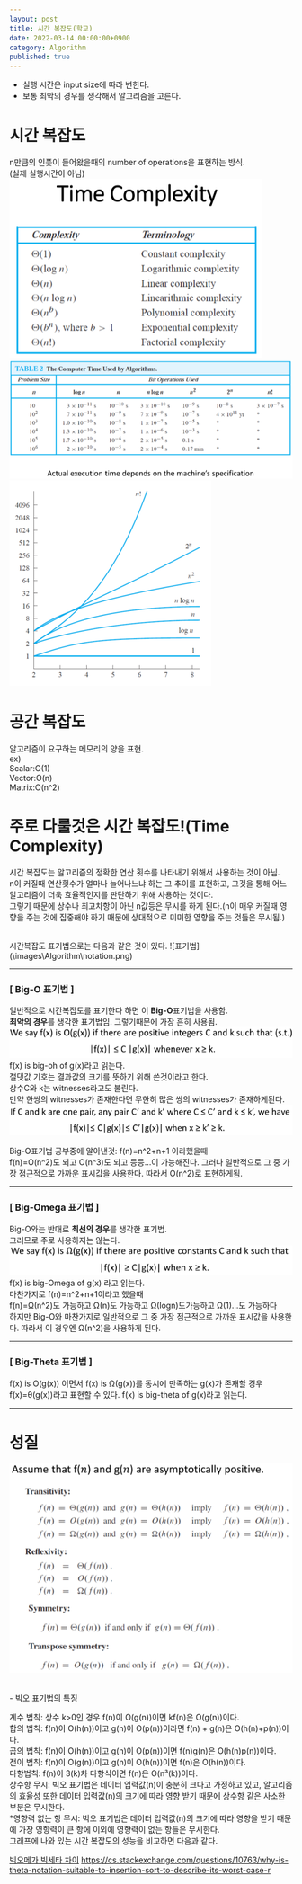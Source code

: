 ```yaml
---
layout: post
title: 시간 복잡도(학교)
date: 2022-03-14 00:00:00+0900
category: Algorithm
published: true
---
```

- 실행 시간은 input size에 따라 변한다.  
- 보통 최악의 경우를 생각해서 알고리즘을 고른다.  

# 시간 복잡도 
n만큼의 인풋이 들어왔을때의 number of operations을 표현하는 방식.  
(실제 실행시간이 아님)  
![시간복잡도](\images\Algorithm\timecomplexity.png)  
![실행시간](\images\Algorithm\executiontime.png)
![그래프](\images\Algorithm\graph.png)

# 공간 복잡도  
알고리즘이 요구하는 메모리의 양을 표현.  
ex)  
Scalar:O(1)  
Vector:O(n)  
Matrix:O(n^2)

# 주로 다룰것은 시간 복잡도!(Time Complexity)
시간 복잡도는 알고리즘의 정확한 연산 횟수를 나타내기 위해서 사용하는 것이 아님.  
n이 커질때 연산횟수가 얼마나 늘어나느냐 하는 그 추이를 표현하고, 그것을 통해 어느 알고리즘이 더욱 효율적인지를 판단하기 위해 사용하는 것이다.  
그렇기 때문에 상수나 최고차항이 아닌 n값등은 무시를 하게 된다.(n이 매우 커질때 영향을 주는 것에 집중해야 하기 때문에 상대적으로 미미한 영향을 주는 것들은 무시됨.) 

<br>  
시간복잡도 표기법으로는 다음과 같은 것이 있다.  
![표기법](\images\Algorithm\notation.png)  

<br>  

--- 

### [ Big-O 표기법 ]  
일반적으로 시간복잡도를 표기한다 하면 이 **Big-O**표기법을 사용함.  
**최악의 경우**를 생각한 표기법임. 그렇기때문에 가장 흔히 사용됨.  
![빅오](\images\Algorithm\bigO.png)  
f(x) is big-oh of g(x)라고 읽는다.   
절댓값 기호는 결과값의 크기를 뜻하기 위해 쓴것이라고 한다.  
상수C와 k는 witnesses라고도 불린다.  
만약 한쌍의 witnesses가 존재한다면 무한히 많은 쌍의 witnesses가 존재하게된다.  
![](\images\Algorithm\infi.png)    

Big-O표기법 공부중에 알아낸것:  f(n)=n^2+n+1 이라했을때  
f(n)=O(n^2)도 되고 O(n^3)도 되고 등등...이 가능해진다. 그러나 일반적으로 그 중 가장 점근적으로 가까운 표시값을 사용한다. 따라서 O(n^2)로 표현하게됨.  

---

### [ Big-Omega 표기법 ] 
Big-O와는 반대로 **최선의 경우**를 생각한 표기법.  
그러므로 주로 사용하지는 않는다.  
![빅오메가](\images\Algorithm\bigOmega.png)  
f(x) is big-Omega of g(x) 라고 읽는다.   
마찬가지로 f(n)=n^2+n+1이라고 했을때  
f(n)=Ω(n^2)도 가능하고 Ω(n)도 가능하고 Ω(logn)도가능하고 Ω(1)...도 가능하다  
하지만 Big-O와 마찬가지로 일반적으로 그 중 가장 점근적으로 가까운 표시값을 사용한다. 따라서 이 경우엔 Ω(n^2)을 사용하게 된다.  

---

### [ Big-Theta 표기법 ]
f(x) is O(g(x)) 이면서 f(x) is Ω(g(x))를 동시에 만족하는 g(x)가 존재할 경우  
f(x)=θ(g(x))라고 표현할 수 있다.  f(x) is big-theta of g(x)라고 읽는다.  


---

# 성질
![프로퍼티](\images\Algorithm\properties.png)


<br>
- 빅오 표기법의 특징  

계수 법칙: 상수 k>0인 경우 f(n)이 O(g(n))이면 kf(n)은 O(g(n))이다.  
합의 법칙: f(n)이 O(h(n))이고 g(n)이 O(p(n))이라면 f(n) + g(n)은 O(h(n)+p(n))이다.  
곱의 법칙: f(n)이 O(h(n))이고 g(n)이 O(p(n))이면 f(n)g(n)은 O(h(n)p(n))이다.  
전이 법칙: f(n)이 O(g(n))이고 g(n)이 O(h(n))이면 f(n)은 O(h(n))이다.  
다항법칙: f(n)이 3(k)차 다항식이면 f(n)은 O(n³(k))이다.  
상수항 무시: 빅오 표기법은 데이터 입력값(n)이 충분히 크다고 가정하고 있고, 알고리즘의 효율성 또한 데이터 입력값(n)의 크기에 따라 영향 받기 때문에 상수항 같은 사소한 부분은 무시한다.  
*영향력 없는 항 무시: 빅오 표기법은 데이터 입력값(n)의 크기에 따라 영향을 받기 때문에 가장 영향력이 큰 항에 이외에 영향력이 없는 항들은 무시한다.  
그래프에 나와 있는 시간 복잡도의 성능을 비교하면 다음과 같다.  

[빅오메가 빅세타 차이](https://www.freecodecamp.org/news/big-theta-and-asymptotic-notation-explained/)
https://cs.stackexchange.com/questions/10763/why-is-theta-notation-suitable-to-insertion-sort-to-describe-its-worst-case-r